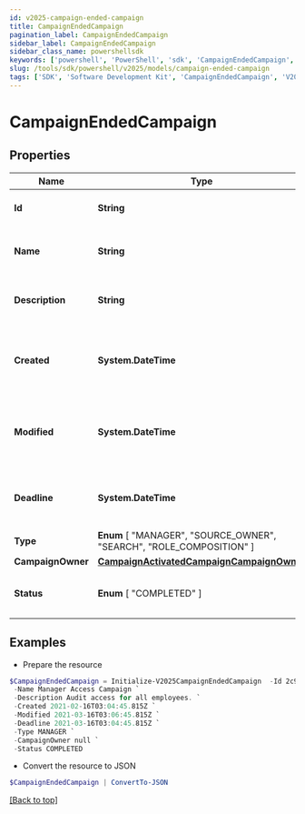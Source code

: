 ```yaml
---
id: v2025-campaign-ended-campaign
title: CampaignEndedCampaign
pagination_label: CampaignEndedCampaign
sidebar_label: CampaignEndedCampaign
sidebar_class_name: powershellsdk
keywords: ['powershell', 'PowerShell', 'sdk', 'CampaignEndedCampaign', 'V2025CampaignEndedCampaign'] 
slug: /tools/sdk/powershell/v2025/models/campaign-ended-campaign
tags: ['SDK', 'Software Development Kit', 'CampaignEndedCampaign', 'V2025CampaignEndedCampaign']
---
```



# CampaignEndedCampaign

## Properties

Name | Type | Description | Notes
------------ | ------------- | ------------- | -------------
**Id** | **String** | Unique ID for the campaign. | [required]
**Name** | **String** | The human friendly name of the campaign. | [required]
**Description** | **String** | Extended description of the campaign. | [required]
**Created** | **System.DateTime** | The date and time the campaign was created. | [required]
**Modified** | **System.DateTime** | The date and time the campaign was last modified. | [optional] 
**Deadline** | **System.DateTime** | The date and time the campaign is due. | [required]
**Type** |  **Enum** [  "MANAGER",    "SOURCE_OWNER",    "SEARCH",    "ROLE_COMPOSITION" ] | The type of campaign. | [required]
**CampaignOwner** | [**CampaignActivatedCampaignCampaignOwner**](campaign-activated-campaign-campaign-owner) |  | [required]
**Status** |  **Enum** [  "COMPLETED" ] | The current status of the campaign. | [required]

## Examples

- Prepare the resource
```powershell
$CampaignEndedCampaign = Initialize-V2025CampaignEndedCampaign  -Id 2c91808576f886190176f88cac5a0010 `
 -Name Manager Access Campaign `
 -Description Audit access for all employees. `
 -Created 2021-02-16T03:04:45.815Z `
 -Modified 2021-03-16T03:06:45.815Z `
 -Deadline 2021-03-16T03:04:45.815Z `
 -Type MANAGER `
 -CampaignOwner null `
 -Status COMPLETED
```

- Convert the resource to JSON
```powershell
$CampaignEndedCampaign | ConvertTo-JSON
```


[[Back to top]](#) 

